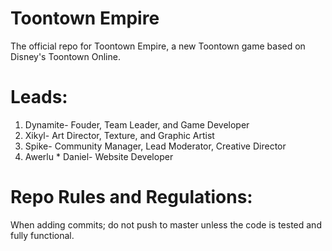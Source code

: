 # Toontown Empire

The official repo for Toontown Empire, a new Toontown game based on Disney's Toontown Online.

# Leads:
 
 1. Dynamite- Fouder, Team Leader, and Game Developer
 2. Xikyl- Art Director, Texture, and Graphic Artist
 3. Spike- Community Manager, Lead Moderator, Creative Director
 4. Awerlu * Daniel- Website Developer
 
# Repo Rules and Regulations:

When adding commits; do not push to master unless the code is tested and fully functional.
